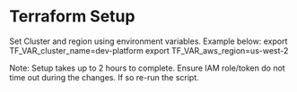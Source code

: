# Terraform Setup

Set Cluster and region using environment variables. Example below:
export TF_VAR_cluster_name=dev-platform
export TF_VAR_aws_region=us-west-2

Note: Setup takes up to 2 hours to complete. Ensure IAM role/token do not time out during the changes. If so re-run the script.
